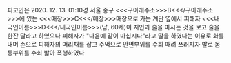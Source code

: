 피고인은 2020. 12. 13. 01:10경 서울 중구 <<<구아래주소>>>B<<</구아래주소>>>에 있는 <<<매장>>>C<<</매장>>>매장으로 가는 계단 옆에서 피해자 <<<내국인이름>>>D<<</내국인이름>>>(남, 60세)이 지인과 술을 마시는 것을 보고 술을 한잔 달라고 하였으나 피해자가 "다음에 같이 마십시다"라고 말을 하였다는 이유로 화를 내며 손으로 피해자의 머리채를 잡고 주먹으로 안면부위를 수회 때려 쓰러지자 발로 몸통부위를 수회 밟아 폭행하였다